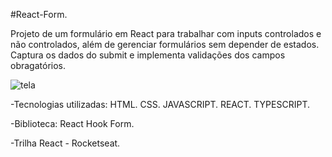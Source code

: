 #React-Form.

Projeto de um formulário em React para trabalhar com inputs controlados e não controlados, além de gerenciar formulários sem depender de estados. Captura os dados do submit e implementa validações dos campos obragatórios.

![tela](https://github.com/user-attachments/assets/5dc63246-6122-45db-95dc-3d6352a10401)

-Tecnologias utilizadas: HTML. CSS. JAVASCRIPT. REACT. TYPESCRIPT.

-Biblioteca: React Hook Form.

-Trilha React - Rocketseat.
